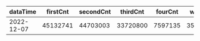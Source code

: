 |dataTime|firstCnt|secondCnt|thirdCnt|fourCnt|winCnt|vrate|wrate|
|-|-|-|-|-|-|-|-|
|2022-12-07|45132741|44703003|33720800|7597135|3534477|87.1%|6.9%|